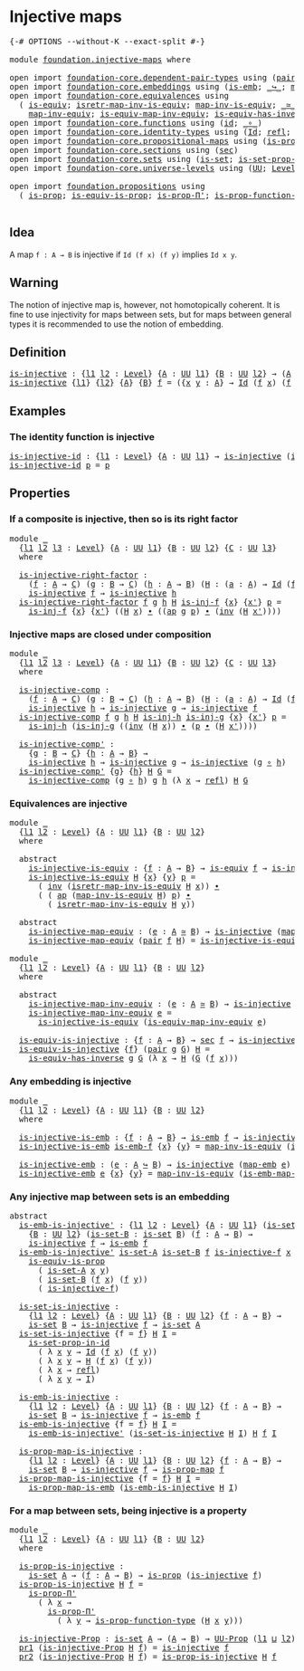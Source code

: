 # Injective maps

<pre class="Agda"><a id="27" class="Symbol">{-#</a> <a id="31" class="Keyword">OPTIONS</a> <a id="39" class="Pragma">--without-K</a> <a id="51" class="Pragma">--exact-split</a> <a id="65" class="Symbol">#-}</a>

<a id="70" class="Keyword">module</a> <a id="77" href="foundation.injective-maps.html" class="Module">foundation.injective-maps</a> <a id="103" class="Keyword">where</a>

<a id="110" class="Keyword">open</a> <a id="115" class="Keyword">import</a> <a id="122" href="foundation-core.dependent-pair-types.html" class="Module">foundation-core.dependent-pair-types</a> <a id="159" class="Keyword">using</a> <a id="165" class="Symbol">(</a><a id="166" href="foundation-core.dependent-pair-types.html#575" class="InductiveConstructor">pair</a><a id="170" class="Symbol">;</a> <a id="172" href="foundation-core.dependent-pair-types.html#592" class="Field">pr1</a><a id="175" class="Symbol">;</a> <a id="177" href="foundation-core.dependent-pair-types.html#604" class="Field">pr2</a><a id="180" class="Symbol">)</a>
<a id="182" class="Keyword">open</a> <a id="187" class="Keyword">import</a> <a id="194" href="foundation-core.embeddings.html" class="Module">foundation-core.embeddings</a> <a id="221" class="Keyword">using</a> <a id="227" class="Symbol">(</a><a id="228" href="foundation-core.embeddings.html#979" class="Function">is-emb</a><a id="234" class="Symbol">;</a> <a id="236" href="foundation-core.embeddings.html#1061" class="Function Operator">_↪_</a><a id="239" class="Symbol">;</a> <a id="241" href="foundation-core.embeddings.html#1204" class="Function">map-emb</a><a id="248" class="Symbol">;</a> <a id="250" href="foundation-core.embeddings.html#1251" class="Function">is-emb-map-emb</a><a id="264" class="Symbol">)</a>
<a id="266" class="Keyword">open</a> <a id="271" class="Keyword">import</a> <a id="278" href="foundation-core.equivalences.html" class="Module">foundation-core.equivalences</a> <a id="307" class="Keyword">using</a>
  <a id="315" class="Symbol">(</a> <a id="317" href="foundation-core.equivalences.html#1543" class="Function">is-equiv</a><a id="325" class="Symbol">;</a> <a id="327" href="foundation-core.equivalences.html#4382" class="Function">isretr-map-inv-is-equiv</a><a id="350" class="Symbol">;</a> <a id="352" href="foundation-core.equivalences.html#4174" class="Function">map-inv-is-equiv</a><a id="368" class="Symbol">;</a> <a id="370" href="foundation-core.equivalences.html#1608" class="Function Operator">_≃_</a><a id="373" class="Symbol">;</a> <a id="375" href="foundation-core.equivalences.html#1808" class="Function">map-equiv</a><a id="384" class="Symbol">;</a>
    <a id="390" href="foundation-core.equivalences.html#5023" class="Function">map-inv-equiv</a><a id="403" class="Symbol">;</a> <a id="405" href="foundation-core.equivalences.html#5581" class="Function">is-equiv-map-inv-equiv</a><a id="427" class="Symbol">;</a> <a id="429" href="foundation-core.equivalences.html#3000" class="Function">is-equiv-has-inverse</a><a id="449" class="Symbol">)</a>
<a id="451" class="Keyword">open</a> <a id="456" class="Keyword">import</a> <a id="463" href="foundation-core.functions.html" class="Module">foundation-core.functions</a> <a id="489" class="Keyword">using</a> <a id="495" class="Symbol">(</a><a id="496" href="foundation-core.functions.html#309" class="Function">id</a><a id="498" class="Symbol">;</a> <a id="500" href="foundation-core.functions.html#407" class="Function Operator">_∘_</a><a id="503" class="Symbol">)</a>
<a id="505" class="Keyword">open</a> <a id="510" class="Keyword">import</a> <a id="517" href="foundation-core.identity-types.html" class="Module">foundation-core.identity-types</a> <a id="548" class="Keyword">using</a> <a id="554" class="Symbol">(</a><a id="555" href="foundation-core.identity-types.html#1754" class="Datatype">Id</a><a id="557" class="Symbol">;</a> <a id="559" href="foundation-core.identity-types.html#1807" class="InductiveConstructor">refl</a><a id="563" class="Symbol">;</a> <a id="565" href="foundation-core.identity-types.html#2412" class="Function Operator">_∙_</a><a id="568" class="Symbol">;</a> <a id="570" href="foundation-core.identity-types.html#2716" class="Function">inv</a><a id="573" class="Symbol">;</a> <a id="575" href="foundation-core.identity-types.html#3990" class="Function">ap</a><a id="577" class="Symbol">)</a>
<a id="579" class="Keyword">open</a> <a id="584" class="Keyword">import</a> <a id="591" href="foundation-core.propositional-maps.html" class="Module">foundation-core.propositional-maps</a> <a id="626" class="Keyword">using</a> <a id="632" class="Symbol">(</a><a id="633" href="foundation-core.propositional-maps.html#1250" class="Function">is-prop-map</a><a id="644" class="Symbol">;</a> <a id="646" href="foundation-core.propositional-maps.html#1866" class="Function">is-prop-map-is-emb</a><a id="664" class="Symbol">)</a>
<a id="666" class="Keyword">open</a> <a id="671" class="Keyword">import</a> <a id="678" href="foundation-core.sections.html" class="Module">foundation-core.sections</a> <a id="703" class="Keyword">using</a> <a id="709" class="Symbol">(</a><a id="710" href="foundation-core.sections.html#521" class="Function">sec</a><a id="713" class="Symbol">)</a>
<a id="715" class="Keyword">open</a> <a id="720" class="Keyword">import</a> <a id="727" href="foundation-core.sets.html" class="Module">foundation-core.sets</a> <a id="748" class="Keyword">using</a> <a id="754" class="Symbol">(</a><a id="755" href="foundation-core.sets.html#1100" class="Function">is-set</a><a id="761" class="Symbol">;</a> <a id="763" href="foundation-core.sets.html#2776" class="Function">is-set-prop-in-id</a><a id="780" class="Symbol">)</a>
<a id="782" class="Keyword">open</a> <a id="787" class="Keyword">import</a> <a id="794" href="foundation-core.universe-levels.html" class="Module">foundation-core.universe-levels</a> <a id="826" class="Keyword">using</a> <a id="832" class="Symbol">(</a><a id="833" href="foundation-core.universe-levels.html#222" class="Primitive">UU</a><a id="835" class="Symbol">;</a> <a id="837" href="Agda.Primitive.html#597" class="Postulate">Level</a><a id="842" class="Symbol">;</a> <a id="844" href="Agda.Primitive.html#810" class="Primitive Operator">_⊔_</a><a id="847" class="Symbol">)</a>

<a id="850" class="Keyword">open</a> <a id="855" class="Keyword">import</a> <a id="862" href="foundation.propositions.html" class="Module">foundation.propositions</a> <a id="886" class="Keyword">using</a>
  <a id="894" class="Symbol">(</a> <a id="896" href="foundation-core.propositions.html#1296" class="Function">is-prop</a><a id="903" class="Symbol">;</a> <a id="905" href="foundation-core.propositions.html#3680" class="Function">is-equiv-is-prop</a><a id="921" class="Symbol">;</a> <a id="923" href="foundation-core.propositions.html#6906" class="Function">is-prop-Π&#39;</a><a id="933" class="Symbol">;</a> <a id="935" href="foundation-core.propositions.html#7820" class="Function">is-prop-function-type</a><a id="956" class="Symbol">;</a> <a id="958" href="foundation-core.propositions.html#1380" class="Function">UU-Prop</a><a id="965" class="Symbol">)</a>

</pre>
## Idea

A map `f : A → B` is injective if `Id (f x) (f y)` implies `Id x y`.

## Warning

The notion of injective map is, however, not homotopically coherent. It is fine to use injectivity for maps between sets, but for maps between general types it is recommended to use the notion of embedding.

## Definition

<pre class="Agda"><a id="is-injective"></a><a id="1295" href="foundation.injective-maps.html#1295" class="Function">is-injective</a> <a id="1308" class="Symbol">:</a> <a id="1310" class="Symbol">{</a><a id="1311" href="foundation.injective-maps.html#1311" class="Bound">l1</a> <a id="1314" href="foundation.injective-maps.html#1314" class="Bound">l2</a> <a id="1317" class="Symbol">:</a> <a id="1319" href="Agda.Primitive.html#597" class="Postulate">Level</a><a id="1324" class="Symbol">}</a> <a id="1326" class="Symbol">{</a><a id="1327" href="foundation.injective-maps.html#1327" class="Bound">A</a> <a id="1329" class="Symbol">:</a> <a id="1331" href="foundation-core.universe-levels.html#222" class="Primitive">UU</a> <a id="1334" href="foundation.injective-maps.html#1311" class="Bound">l1</a><a id="1336" class="Symbol">}</a> <a id="1338" class="Symbol">{</a><a id="1339" href="foundation.injective-maps.html#1339" class="Bound">B</a> <a id="1341" class="Symbol">:</a> <a id="1343" href="foundation-core.universe-levels.html#222" class="Primitive">UU</a> <a id="1346" href="foundation.injective-maps.html#1314" class="Bound">l2</a><a id="1348" class="Symbol">}</a> <a id="1350" class="Symbol">→</a> <a id="1352" class="Symbol">(</a><a id="1353" href="foundation.injective-maps.html#1327" class="Bound">A</a> <a id="1355" class="Symbol">→</a> <a id="1357" href="foundation.injective-maps.html#1339" class="Bound">B</a><a id="1358" class="Symbol">)</a> <a id="1360" class="Symbol">→</a> <a id="1362" href="foundation-core.universe-levels.html#222" class="Primitive">UU</a> <a id="1365" class="Symbol">(</a><a id="1366" href="foundation.injective-maps.html#1311" class="Bound">l1</a> <a id="1369" href="Agda.Primitive.html#810" class="Primitive Operator">⊔</a> <a id="1371" href="foundation.injective-maps.html#1314" class="Bound">l2</a><a id="1373" class="Symbol">)</a>
<a id="1375" href="foundation.injective-maps.html#1295" class="Function">is-injective</a> <a id="1388" class="Symbol">{</a><a id="1389" href="foundation.injective-maps.html#1389" class="Bound">l1</a><a id="1391" class="Symbol">}</a> <a id="1393" class="Symbol">{</a><a id="1394" href="foundation.injective-maps.html#1394" class="Bound">l2</a><a id="1396" class="Symbol">}</a> <a id="1398" class="Symbol">{</a><a id="1399" href="foundation.injective-maps.html#1399" class="Bound">A</a><a id="1400" class="Symbol">}</a> <a id="1402" class="Symbol">{</a><a id="1403" href="foundation.injective-maps.html#1403" class="Bound">B</a><a id="1404" class="Symbol">}</a> <a id="1406" href="foundation.injective-maps.html#1406" class="Bound">f</a> <a id="1408" class="Symbol">=</a> <a id="1410" class="Symbol">({</a><a id="1412" href="foundation.injective-maps.html#1412" class="Bound">x</a> <a id="1414" href="foundation.injective-maps.html#1414" class="Bound">y</a> <a id="1416" class="Symbol">:</a> <a id="1418" href="foundation.injective-maps.html#1399" class="Bound">A</a><a id="1419" class="Symbol">}</a> <a id="1421" class="Symbol">→</a> <a id="1423" href="foundation-core.identity-types.html#1754" class="Datatype">Id</a> <a id="1426" class="Symbol">(</a><a id="1427" href="foundation.injective-maps.html#1406" class="Bound">f</a> <a id="1429" href="foundation.injective-maps.html#1412" class="Bound">x</a><a id="1430" class="Symbol">)</a> <a id="1432" class="Symbol">(</a><a id="1433" href="foundation.injective-maps.html#1406" class="Bound">f</a> <a id="1435" href="foundation.injective-maps.html#1414" class="Bound">y</a><a id="1436" class="Symbol">)</a> <a id="1438" class="Symbol">→</a> <a id="1440" href="foundation-core.identity-types.html#1754" class="Datatype">Id</a> <a id="1443" href="foundation.injective-maps.html#1412" class="Bound">x</a> <a id="1445" href="foundation.injective-maps.html#1414" class="Bound">y</a><a id="1446" class="Symbol">)</a>
</pre>
## Examples

### The identity function is injective

<pre class="Agda"><a id="is-injective-id"></a><a id="1514" href="foundation.injective-maps.html#1514" class="Function">is-injective-id</a> <a id="1530" class="Symbol">:</a> <a id="1532" class="Symbol">{</a><a id="1533" href="foundation.injective-maps.html#1533" class="Bound">l1</a> <a id="1536" class="Symbol">:</a> <a id="1538" href="Agda.Primitive.html#597" class="Postulate">Level</a><a id="1543" class="Symbol">}</a> <a id="1545" class="Symbol">{</a><a id="1546" href="foundation.injective-maps.html#1546" class="Bound">A</a> <a id="1548" class="Symbol">:</a> <a id="1550" href="foundation-core.universe-levels.html#222" class="Primitive">UU</a> <a id="1553" href="foundation.injective-maps.html#1533" class="Bound">l1</a><a id="1555" class="Symbol">}</a> <a id="1557" class="Symbol">→</a> <a id="1559" href="foundation.injective-maps.html#1295" class="Function">is-injective</a> <a id="1572" class="Symbol">(</a><a id="1573" href="foundation-core.functions.html#309" class="Function">id</a> <a id="1576" class="Symbol">{</a><a id="1577" class="Argument">A</a> <a id="1579" class="Symbol">=</a> <a id="1581" href="foundation.injective-maps.html#1546" class="Bound">A</a><a id="1582" class="Symbol">})</a>
<a id="1585" href="foundation.injective-maps.html#1514" class="Function">is-injective-id</a> <a id="1601" href="foundation.injective-maps.html#1601" class="Bound">p</a> <a id="1603" class="Symbol">=</a> <a id="1605" href="foundation.injective-maps.html#1601" class="Bound">p</a>
</pre>
## Properties

### If a composite is injective, then so is its right factor

<pre class="Agda"><a id="1697" class="Keyword">module</a> <a id="1704" href="foundation.injective-maps.html#1704" class="Module">_</a>
  <a id="1708" class="Symbol">{</a><a id="1709" href="foundation.injective-maps.html#1709" class="Bound">l1</a> <a id="1712" href="foundation.injective-maps.html#1712" class="Bound">l2</a> <a id="1715" href="foundation.injective-maps.html#1715" class="Bound">l3</a> <a id="1718" class="Symbol">:</a> <a id="1720" href="Agda.Primitive.html#597" class="Postulate">Level</a><a id="1725" class="Symbol">}</a> <a id="1727" class="Symbol">{</a><a id="1728" href="foundation.injective-maps.html#1728" class="Bound">A</a> <a id="1730" class="Symbol">:</a> <a id="1732" href="foundation-core.universe-levels.html#222" class="Primitive">UU</a> <a id="1735" href="foundation.injective-maps.html#1709" class="Bound">l1</a><a id="1737" class="Symbol">}</a> <a id="1739" class="Symbol">{</a><a id="1740" href="foundation.injective-maps.html#1740" class="Bound">B</a> <a id="1742" class="Symbol">:</a> <a id="1744" href="foundation-core.universe-levels.html#222" class="Primitive">UU</a> <a id="1747" href="foundation.injective-maps.html#1712" class="Bound">l2</a><a id="1749" class="Symbol">}</a> <a id="1751" class="Symbol">{</a><a id="1752" href="foundation.injective-maps.html#1752" class="Bound">C</a> <a id="1754" class="Symbol">:</a> <a id="1756" href="foundation-core.universe-levels.html#222" class="Primitive">UU</a> <a id="1759" href="foundation.injective-maps.html#1715" class="Bound">l3</a><a id="1761" class="Symbol">}</a>
  <a id="1765" class="Keyword">where</a>
  
  <a id="1776" href="foundation.injective-maps.html#1776" class="Function">is-injective-right-factor</a> <a id="1802" class="Symbol">:</a>
    <a id="1808" class="Symbol">(</a><a id="1809" href="foundation.injective-maps.html#1809" class="Bound">f</a> <a id="1811" class="Symbol">:</a> <a id="1813" href="foundation.injective-maps.html#1728" class="Bound">A</a> <a id="1815" class="Symbol">→</a> <a id="1817" href="foundation.injective-maps.html#1752" class="Bound">C</a><a id="1818" class="Symbol">)</a> <a id="1820" class="Symbol">(</a><a id="1821" href="foundation.injective-maps.html#1821" class="Bound">g</a> <a id="1823" class="Symbol">:</a> <a id="1825" href="foundation.injective-maps.html#1740" class="Bound">B</a> <a id="1827" class="Symbol">→</a> <a id="1829" href="foundation.injective-maps.html#1752" class="Bound">C</a><a id="1830" class="Symbol">)</a> <a id="1832" class="Symbol">(</a><a id="1833" href="foundation.injective-maps.html#1833" class="Bound">h</a> <a id="1835" class="Symbol">:</a> <a id="1837" href="foundation.injective-maps.html#1728" class="Bound">A</a> <a id="1839" class="Symbol">→</a> <a id="1841" href="foundation.injective-maps.html#1740" class="Bound">B</a><a id="1842" class="Symbol">)</a> <a id="1844" class="Symbol">(</a><a id="1845" href="foundation.injective-maps.html#1845" class="Bound">H</a> <a id="1847" class="Symbol">:</a> <a id="1849" class="Symbol">(</a><a id="1850" href="foundation.injective-maps.html#1850" class="Bound">a</a> <a id="1852" class="Symbol">:</a> <a id="1854" href="foundation.injective-maps.html#1728" class="Bound">A</a><a id="1855" class="Symbol">)</a> <a id="1857" class="Symbol">→</a> <a id="1859" href="foundation-core.identity-types.html#1754" class="Datatype">Id</a> <a id="1862" class="Symbol">(</a><a id="1863" href="foundation.injective-maps.html#1809" class="Bound">f</a> <a id="1865" href="foundation.injective-maps.html#1850" class="Bound">a</a><a id="1866" class="Symbol">)</a> <a id="1868" class="Symbol">(</a><a id="1869" href="foundation.injective-maps.html#1821" class="Bound">g</a> <a id="1871" class="Symbol">(</a><a id="1872" href="foundation.injective-maps.html#1833" class="Bound">h</a> <a id="1874" href="foundation.injective-maps.html#1850" class="Bound">a</a><a id="1875" class="Symbol">)))</a> <a id="1879" class="Symbol">→</a>
    <a id="1885" href="foundation.injective-maps.html#1295" class="Function">is-injective</a> <a id="1898" href="foundation.injective-maps.html#1809" class="Bound">f</a> <a id="1900" class="Symbol">→</a> <a id="1902" href="foundation.injective-maps.html#1295" class="Function">is-injective</a> <a id="1915" href="foundation.injective-maps.html#1833" class="Bound">h</a>
  <a id="1919" href="foundation.injective-maps.html#1776" class="Function">is-injective-right-factor</a> <a id="1945" href="foundation.injective-maps.html#1945" class="Bound">f</a> <a id="1947" href="foundation.injective-maps.html#1947" class="Bound">g</a> <a id="1949" href="foundation.injective-maps.html#1949" class="Bound">h</a> <a id="1951" href="foundation.injective-maps.html#1951" class="Bound">H</a> <a id="1953" href="foundation.injective-maps.html#1953" class="Bound">is-inj-f</a> <a id="1962" class="Symbol">{</a><a id="1963" href="foundation.injective-maps.html#1963" class="Bound">x</a><a id="1964" class="Symbol">}</a> <a id="1966" class="Symbol">{</a><a id="1967" href="foundation.injective-maps.html#1967" class="Bound">x&#39;</a><a id="1969" class="Symbol">}</a> <a id="1971" href="foundation.injective-maps.html#1971" class="Bound">p</a> <a id="1973" class="Symbol">=</a>
    <a id="1979" href="foundation.injective-maps.html#1953" class="Bound">is-inj-f</a> <a id="1988" class="Symbol">{</a><a id="1989" href="foundation.injective-maps.html#1963" class="Bound">x</a><a id="1990" class="Symbol">}</a> <a id="1992" class="Symbol">{</a><a id="1993" href="foundation.injective-maps.html#1967" class="Bound">x&#39;</a><a id="1995" class="Symbol">}</a> <a id="1997" class="Symbol">((</a><a id="1999" href="foundation.injective-maps.html#1951" class="Bound">H</a> <a id="2001" href="foundation.injective-maps.html#1963" class="Bound">x</a><a id="2002" class="Symbol">)</a> <a id="2004" href="foundation-core.identity-types.html#2412" class="Function Operator">∙</a> <a id="2006" class="Symbol">((</a><a id="2008" href="foundation-core.identity-types.html#3990" class="Function">ap</a> <a id="2011" href="foundation.injective-maps.html#1947" class="Bound">g</a> <a id="2013" href="foundation.injective-maps.html#1971" class="Bound">p</a><a id="2014" class="Symbol">)</a> <a id="2016" href="foundation-core.identity-types.html#2412" class="Function Operator">∙</a> <a id="2018" class="Symbol">(</a><a id="2019" href="foundation-core.identity-types.html#2716" class="Function">inv</a> <a id="2023" class="Symbol">(</a><a id="2024" href="foundation.injective-maps.html#1951" class="Bound">H</a> <a id="2026" href="foundation.injective-maps.html#1967" class="Bound">x&#39;</a><a id="2028" class="Symbol">))))</a>
</pre>
### Injective maps are closed under composition

<pre class="Agda"><a id="2095" class="Keyword">module</a> <a id="2102" href="foundation.injective-maps.html#2102" class="Module">_</a>
  <a id="2106" class="Symbol">{</a><a id="2107" href="foundation.injective-maps.html#2107" class="Bound">l1</a> <a id="2110" href="foundation.injective-maps.html#2110" class="Bound">l2</a> <a id="2113" href="foundation.injective-maps.html#2113" class="Bound">l3</a> <a id="2116" class="Symbol">:</a> <a id="2118" href="Agda.Primitive.html#597" class="Postulate">Level</a><a id="2123" class="Symbol">}</a> <a id="2125" class="Symbol">{</a><a id="2126" href="foundation.injective-maps.html#2126" class="Bound">A</a> <a id="2128" class="Symbol">:</a> <a id="2130" href="foundation-core.universe-levels.html#222" class="Primitive">UU</a> <a id="2133" href="foundation.injective-maps.html#2107" class="Bound">l1</a><a id="2135" class="Symbol">}</a> <a id="2137" class="Symbol">{</a><a id="2138" href="foundation.injective-maps.html#2138" class="Bound">B</a> <a id="2140" class="Symbol">:</a> <a id="2142" href="foundation-core.universe-levels.html#222" class="Primitive">UU</a> <a id="2145" href="foundation.injective-maps.html#2110" class="Bound">l2</a><a id="2147" class="Symbol">}</a> <a id="2149" class="Symbol">{</a><a id="2150" href="foundation.injective-maps.html#2150" class="Bound">C</a> <a id="2152" class="Symbol">:</a> <a id="2154" href="foundation-core.universe-levels.html#222" class="Primitive">UU</a> <a id="2157" href="foundation.injective-maps.html#2113" class="Bound">l3</a><a id="2159" class="Symbol">}</a>
  <a id="2163" class="Keyword">where</a>
  
  <a id="2174" href="foundation.injective-maps.html#2174" class="Function">is-injective-comp</a> <a id="2192" class="Symbol">:</a>
    <a id="2198" class="Symbol">(</a><a id="2199" href="foundation.injective-maps.html#2199" class="Bound">f</a> <a id="2201" class="Symbol">:</a> <a id="2203" href="foundation.injective-maps.html#2126" class="Bound">A</a> <a id="2205" class="Symbol">→</a> <a id="2207" href="foundation.injective-maps.html#2150" class="Bound">C</a><a id="2208" class="Symbol">)</a> <a id="2210" class="Symbol">(</a><a id="2211" href="foundation.injective-maps.html#2211" class="Bound">g</a> <a id="2213" class="Symbol">:</a> <a id="2215" href="foundation.injective-maps.html#2138" class="Bound">B</a> <a id="2217" class="Symbol">→</a> <a id="2219" href="foundation.injective-maps.html#2150" class="Bound">C</a><a id="2220" class="Symbol">)</a> <a id="2222" class="Symbol">(</a><a id="2223" href="foundation.injective-maps.html#2223" class="Bound">h</a> <a id="2225" class="Symbol">:</a> <a id="2227" href="foundation.injective-maps.html#2126" class="Bound">A</a> <a id="2229" class="Symbol">→</a> <a id="2231" href="foundation.injective-maps.html#2138" class="Bound">B</a><a id="2232" class="Symbol">)</a> <a id="2234" class="Symbol">(</a><a id="2235" href="foundation.injective-maps.html#2235" class="Bound">H</a> <a id="2237" class="Symbol">:</a> <a id="2239" class="Symbol">(</a><a id="2240" href="foundation.injective-maps.html#2240" class="Bound">a</a> <a id="2242" class="Symbol">:</a> <a id="2244" href="foundation.injective-maps.html#2126" class="Bound">A</a><a id="2245" class="Symbol">)</a> <a id="2247" class="Symbol">→</a> <a id="2249" href="foundation-core.identity-types.html#1754" class="Datatype">Id</a> <a id="2252" class="Symbol">(</a><a id="2253" href="foundation.injective-maps.html#2199" class="Bound">f</a> <a id="2255" href="foundation.injective-maps.html#2240" class="Bound">a</a><a id="2256" class="Symbol">)</a> <a id="2258" class="Symbol">(</a><a id="2259" href="foundation.injective-maps.html#2211" class="Bound">g</a> <a id="2261" class="Symbol">(</a><a id="2262" href="foundation.injective-maps.html#2223" class="Bound">h</a> <a id="2264" href="foundation.injective-maps.html#2240" class="Bound">a</a><a id="2265" class="Symbol">)))</a> <a id="2269" class="Symbol">→</a>
    <a id="2275" href="foundation.injective-maps.html#1295" class="Function">is-injective</a> <a id="2288" href="foundation.injective-maps.html#2223" class="Bound">h</a> <a id="2290" class="Symbol">→</a> <a id="2292" href="foundation.injective-maps.html#1295" class="Function">is-injective</a> <a id="2305" href="foundation.injective-maps.html#2211" class="Bound">g</a> <a id="2307" class="Symbol">→</a> <a id="2309" href="foundation.injective-maps.html#1295" class="Function">is-injective</a> <a id="2322" href="foundation.injective-maps.html#2199" class="Bound">f</a>
  <a id="2326" href="foundation.injective-maps.html#2174" class="Function">is-injective-comp</a> <a id="2344" href="foundation.injective-maps.html#2344" class="Bound">f</a> <a id="2346" href="foundation.injective-maps.html#2346" class="Bound">g</a> <a id="2348" href="foundation.injective-maps.html#2348" class="Bound">h</a> <a id="2350" href="foundation.injective-maps.html#2350" class="Bound">H</a> <a id="2352" href="foundation.injective-maps.html#2352" class="Bound">is-inj-h</a> <a id="2361" href="foundation.injective-maps.html#2361" class="Bound">is-inj-g</a> <a id="2370" class="Symbol">{</a><a id="2371" href="foundation.injective-maps.html#2371" class="Bound">x</a><a id="2372" class="Symbol">}</a> <a id="2374" class="Symbol">{</a><a id="2375" href="foundation.injective-maps.html#2375" class="Bound">x&#39;</a><a id="2377" class="Symbol">}</a> <a id="2379" href="foundation.injective-maps.html#2379" class="Bound">p</a> <a id="2381" class="Symbol">=</a>
    <a id="2387" href="foundation.injective-maps.html#2352" class="Bound">is-inj-h</a> <a id="2396" class="Symbol">(</a><a id="2397" href="foundation.injective-maps.html#2361" class="Bound">is-inj-g</a> <a id="2406" class="Symbol">((</a><a id="2408" href="foundation-core.identity-types.html#2716" class="Function">inv</a> <a id="2412" class="Symbol">(</a><a id="2413" href="foundation.injective-maps.html#2350" class="Bound">H</a> <a id="2415" href="foundation.injective-maps.html#2371" class="Bound">x</a><a id="2416" class="Symbol">))</a> <a id="2419" href="foundation-core.identity-types.html#2412" class="Function Operator">∙</a> <a id="2421" class="Symbol">(</a><a id="2422" href="foundation.injective-maps.html#2379" class="Bound">p</a> <a id="2424" href="foundation-core.identity-types.html#2412" class="Function Operator">∙</a> <a id="2426" class="Symbol">(</a><a id="2427" href="foundation.injective-maps.html#2350" class="Bound">H</a> <a id="2429" href="foundation.injective-maps.html#2375" class="Bound">x&#39;</a><a id="2431" class="Symbol">))))</a>

  <a id="2439" href="foundation.injective-maps.html#2439" class="Function">is-injective-comp&#39;</a> <a id="2458" class="Symbol">:</a>
    <a id="2464" class="Symbol">{</a><a id="2465" href="foundation.injective-maps.html#2465" class="Bound">g</a> <a id="2467" class="Symbol">:</a> <a id="2469" href="foundation.injective-maps.html#2138" class="Bound">B</a> <a id="2471" class="Symbol">→</a> <a id="2473" href="foundation.injective-maps.html#2150" class="Bound">C</a><a id="2474" class="Symbol">}</a> <a id="2476" class="Symbol">{</a><a id="2477" href="foundation.injective-maps.html#2477" class="Bound">h</a> <a id="2479" class="Symbol">:</a> <a id="2481" href="foundation.injective-maps.html#2126" class="Bound">A</a> <a id="2483" class="Symbol">→</a> <a id="2485" href="foundation.injective-maps.html#2138" class="Bound">B</a><a id="2486" class="Symbol">}</a> <a id="2488" class="Symbol">→</a>
    <a id="2494" href="foundation.injective-maps.html#1295" class="Function">is-injective</a> <a id="2507" href="foundation.injective-maps.html#2477" class="Bound">h</a> <a id="2509" class="Symbol">→</a> <a id="2511" href="foundation.injective-maps.html#1295" class="Function">is-injective</a> <a id="2524" href="foundation.injective-maps.html#2465" class="Bound">g</a> <a id="2526" class="Symbol">→</a> <a id="2528" href="foundation.injective-maps.html#1295" class="Function">is-injective</a> <a id="2541" class="Symbol">(</a><a id="2542" href="foundation.injective-maps.html#2465" class="Bound">g</a> <a id="2544" href="foundation-core.functions.html#407" class="Function Operator">∘</a> <a id="2546" href="foundation.injective-maps.html#2477" class="Bound">h</a><a id="2547" class="Symbol">)</a>
  <a id="2551" href="foundation.injective-maps.html#2439" class="Function">is-injective-comp&#39;</a> <a id="2570" class="Symbol">{</a><a id="2571" href="foundation.injective-maps.html#2571" class="Bound">g</a><a id="2572" class="Symbol">}</a> <a id="2574" class="Symbol">{</a><a id="2575" href="foundation.injective-maps.html#2575" class="Bound">h</a><a id="2576" class="Symbol">}</a> <a id="2578" href="foundation.injective-maps.html#2578" class="Bound">H</a> <a id="2580" href="foundation.injective-maps.html#2580" class="Bound">G</a> <a id="2582" class="Symbol">=</a>
    <a id="2588" href="foundation.injective-maps.html#2174" class="Function">is-injective-comp</a> <a id="2606" class="Symbol">(</a><a id="2607" href="foundation.injective-maps.html#2571" class="Bound">g</a> <a id="2609" href="foundation-core.functions.html#407" class="Function Operator">∘</a> <a id="2611" href="foundation.injective-maps.html#2575" class="Bound">h</a><a id="2612" class="Symbol">)</a> <a id="2614" href="foundation.injective-maps.html#2571" class="Bound">g</a> <a id="2616" href="foundation.injective-maps.html#2575" class="Bound">h</a> <a id="2618" class="Symbol">(λ</a> <a id="2621" href="foundation.injective-maps.html#2621" class="Bound">x</a> <a id="2623" class="Symbol">→</a> <a id="2625" href="foundation-core.identity-types.html#1807" class="InductiveConstructor">refl</a><a id="2629" class="Symbol">)</a> <a id="2631" href="foundation.injective-maps.html#2578" class="Bound">H</a> <a id="2633" href="foundation.injective-maps.html#2580" class="Bound">G</a>
</pre>
### Equivalences are injective

<pre class="Agda"><a id="2680" class="Keyword">module</a> <a id="2687" href="foundation.injective-maps.html#2687" class="Module">_</a>
  <a id="2691" class="Symbol">{</a><a id="2692" href="foundation.injective-maps.html#2692" class="Bound">l1</a> <a id="2695" href="foundation.injective-maps.html#2695" class="Bound">l2</a> <a id="2698" class="Symbol">:</a> <a id="2700" href="Agda.Primitive.html#597" class="Postulate">Level</a><a id="2705" class="Symbol">}</a> <a id="2707" class="Symbol">{</a><a id="2708" href="foundation.injective-maps.html#2708" class="Bound">A</a> <a id="2710" class="Symbol">:</a> <a id="2712" href="foundation-core.universe-levels.html#222" class="Primitive">UU</a> <a id="2715" href="foundation.injective-maps.html#2692" class="Bound">l1</a><a id="2717" class="Symbol">}</a> <a id="2719" class="Symbol">{</a><a id="2720" href="foundation.injective-maps.html#2720" class="Bound">B</a> <a id="2722" class="Symbol">:</a> <a id="2724" href="foundation-core.universe-levels.html#222" class="Primitive">UU</a> <a id="2727" href="foundation.injective-maps.html#2695" class="Bound">l2</a><a id="2729" class="Symbol">}</a>
  <a id="2733" class="Keyword">where</a>

  <a id="2742" class="Keyword">abstract</a>
    <a id="2755" href="foundation.injective-maps.html#2755" class="Function">is-injective-is-equiv</a> <a id="2777" class="Symbol">:</a> <a id="2779" class="Symbol">{</a><a id="2780" href="foundation.injective-maps.html#2780" class="Bound">f</a> <a id="2782" class="Symbol">:</a> <a id="2784" href="foundation.injective-maps.html#2708" class="Bound">A</a> <a id="2786" class="Symbol">→</a> <a id="2788" href="foundation.injective-maps.html#2720" class="Bound">B</a><a id="2789" class="Symbol">}</a> <a id="2791" class="Symbol">→</a> <a id="2793" href="foundation-core.equivalences.html#1543" class="Function">is-equiv</a> <a id="2802" href="foundation.injective-maps.html#2780" class="Bound">f</a> <a id="2804" class="Symbol">→</a> <a id="2806" href="foundation.injective-maps.html#1295" class="Function">is-injective</a> <a id="2819" href="foundation.injective-maps.html#2780" class="Bound">f</a>
    <a id="2825" href="foundation.injective-maps.html#2755" class="Function">is-injective-is-equiv</a> <a id="2847" href="foundation.injective-maps.html#2847" class="Bound">H</a> <a id="2849" class="Symbol">{</a><a id="2850" href="foundation.injective-maps.html#2850" class="Bound">x</a><a id="2851" class="Symbol">}</a> <a id="2853" class="Symbol">{</a><a id="2854" href="foundation.injective-maps.html#2854" class="Bound">y</a><a id="2855" class="Symbol">}</a> <a id="2857" href="foundation.injective-maps.html#2857" class="Bound">p</a> <a id="2859" class="Symbol">=</a>
      <a id="2867" class="Symbol">(</a> <a id="2869" href="foundation-core.identity-types.html#2716" class="Function">inv</a> <a id="2873" class="Symbol">(</a><a id="2874" href="foundation-core.equivalences.html#4382" class="Function">isretr-map-inv-is-equiv</a> <a id="2898" href="foundation.injective-maps.html#2847" class="Bound">H</a> <a id="2900" href="foundation.injective-maps.html#2850" class="Bound">x</a><a id="2901" class="Symbol">))</a> <a id="2904" href="foundation-core.identity-types.html#2412" class="Function Operator">∙</a>
      <a id="2912" class="Symbol">(</a> <a id="2914" class="Symbol">(</a> <a id="2916" href="foundation-core.identity-types.html#3990" class="Function">ap</a> <a id="2919" class="Symbol">(</a><a id="2920" href="foundation-core.equivalences.html#4174" class="Function">map-inv-is-equiv</a> <a id="2937" href="foundation.injective-maps.html#2847" class="Bound">H</a><a id="2938" class="Symbol">)</a> <a id="2940" href="foundation.injective-maps.html#2857" class="Bound">p</a><a id="2941" class="Symbol">)</a> <a id="2943" href="foundation-core.identity-types.html#2412" class="Function Operator">∙</a>
        <a id="2953" class="Symbol">(</a> <a id="2955" href="foundation-core.equivalences.html#4382" class="Function">isretr-map-inv-is-equiv</a> <a id="2979" href="foundation.injective-maps.html#2847" class="Bound">H</a> <a id="2981" href="foundation.injective-maps.html#2854" class="Bound">y</a><a id="2982" class="Symbol">))</a>

  <a id="2988" class="Keyword">abstract</a>
    <a id="3001" href="foundation.injective-maps.html#3001" class="Function">is-injective-map-equiv</a> <a id="3024" class="Symbol">:</a> <a id="3026" class="Symbol">(</a><a id="3027" href="foundation.injective-maps.html#3027" class="Bound">e</a> <a id="3029" class="Symbol">:</a> <a id="3031" href="foundation.injective-maps.html#2708" class="Bound">A</a> <a id="3033" href="foundation-core.equivalences.html#1608" class="Function Operator">≃</a> <a id="3035" href="foundation.injective-maps.html#2720" class="Bound">B</a><a id="3036" class="Symbol">)</a> <a id="3038" class="Symbol">→</a> <a id="3040" href="foundation.injective-maps.html#1295" class="Function">is-injective</a> <a id="3053" class="Symbol">(</a><a id="3054" href="foundation-core.equivalences.html#1808" class="Function">map-equiv</a> <a id="3064" href="foundation.injective-maps.html#3027" class="Bound">e</a><a id="3065" class="Symbol">)</a>
    <a id="3071" href="foundation.injective-maps.html#3001" class="Function">is-injective-map-equiv</a> <a id="3094" class="Symbol">(</a><a id="3095" href="foundation-core.dependent-pair-types.html#575" class="InductiveConstructor">pair</a> <a id="3100" href="foundation.injective-maps.html#3100" class="Bound">f</a> <a id="3102" href="foundation.injective-maps.html#3102" class="Bound">H</a><a id="3103" class="Symbol">)</a> <a id="3105" class="Symbol">=</a> <a id="3107" href="foundation.injective-maps.html#2755" class="Function">is-injective-is-equiv</a> <a id="3129" href="foundation.injective-maps.html#3102" class="Bound">H</a>

<a id="3132" class="Keyword">module</a> <a id="3139" href="foundation.injective-maps.html#3139" class="Module">_</a>
  <a id="3143" class="Symbol">{</a><a id="3144" href="foundation.injective-maps.html#3144" class="Bound">l1</a> <a id="3147" href="foundation.injective-maps.html#3147" class="Bound">l2</a> <a id="3150" class="Symbol">:</a> <a id="3152" href="Agda.Primitive.html#597" class="Postulate">Level</a><a id="3157" class="Symbol">}</a> <a id="3159" class="Symbol">{</a><a id="3160" href="foundation.injective-maps.html#3160" class="Bound">A</a> <a id="3162" class="Symbol">:</a> <a id="3164" href="foundation-core.universe-levels.html#222" class="Primitive">UU</a> <a id="3167" href="foundation.injective-maps.html#3144" class="Bound">l1</a><a id="3169" class="Symbol">}</a> <a id="3171" class="Symbol">{</a><a id="3172" href="foundation.injective-maps.html#3172" class="Bound">B</a> <a id="3174" class="Symbol">:</a> <a id="3176" href="foundation-core.universe-levels.html#222" class="Primitive">UU</a> <a id="3179" href="foundation.injective-maps.html#3147" class="Bound">l2</a><a id="3181" class="Symbol">}</a>
  <a id="3185" class="Keyword">where</a>
  
  <a id="3196" class="Keyword">abstract</a>
    <a id="3209" href="foundation.injective-maps.html#3209" class="Function">is-injective-map-inv-equiv</a> <a id="3236" class="Symbol">:</a> <a id="3238" class="Symbol">(</a><a id="3239" href="foundation.injective-maps.html#3239" class="Bound">e</a> <a id="3241" class="Symbol">:</a> <a id="3243" href="foundation.injective-maps.html#3160" class="Bound">A</a> <a id="3245" href="foundation-core.equivalences.html#1608" class="Function Operator">≃</a> <a id="3247" href="foundation.injective-maps.html#3172" class="Bound">B</a><a id="3248" class="Symbol">)</a> <a id="3250" class="Symbol">→</a> <a id="3252" href="foundation.injective-maps.html#1295" class="Function">is-injective</a> <a id="3265" class="Symbol">(</a><a id="3266" href="foundation-core.equivalences.html#5023" class="Function">map-inv-equiv</a> <a id="3280" href="foundation.injective-maps.html#3239" class="Bound">e</a><a id="3281" class="Symbol">)</a>
    <a id="3287" href="foundation.injective-maps.html#3209" class="Function">is-injective-map-inv-equiv</a> <a id="3314" href="foundation.injective-maps.html#3314" class="Bound">e</a> <a id="3316" class="Symbol">=</a>
      <a id="3324" href="foundation.injective-maps.html#2755" class="Function">is-injective-is-equiv</a> <a id="3346" class="Symbol">(</a><a id="3347" href="foundation-core.equivalences.html#5581" class="Function">is-equiv-map-inv-equiv</a> <a id="3370" href="foundation.injective-maps.html#3314" class="Bound">e</a><a id="3371" class="Symbol">)</a>

  <a id="3376" href="foundation.injective-maps.html#3376" class="Function">is-equiv-is-injective</a> <a id="3398" class="Symbol">:</a> <a id="3400" class="Symbol">{</a><a id="3401" href="foundation.injective-maps.html#3401" class="Bound">f</a> <a id="3403" class="Symbol">:</a> <a id="3405" href="foundation.injective-maps.html#3160" class="Bound">A</a> <a id="3407" class="Symbol">→</a> <a id="3409" href="foundation.injective-maps.html#3172" class="Bound">B</a><a id="3410" class="Symbol">}</a> <a id="3412" class="Symbol">→</a> <a id="3414" href="foundation-core.sections.html#521" class="Function">sec</a> <a id="3418" href="foundation.injective-maps.html#3401" class="Bound">f</a> <a id="3420" class="Symbol">→</a> <a id="3422" href="foundation.injective-maps.html#1295" class="Function">is-injective</a> <a id="3435" href="foundation.injective-maps.html#3401" class="Bound">f</a> <a id="3437" class="Symbol">→</a> <a id="3439" href="foundation-core.equivalences.html#1543" class="Function">is-equiv</a> <a id="3448" href="foundation.injective-maps.html#3401" class="Bound">f</a>
  <a id="3452" href="foundation.injective-maps.html#3376" class="Function">is-equiv-is-injective</a> <a id="3474" class="Symbol">{</a><a id="3475" href="foundation.injective-maps.html#3475" class="Bound">f</a><a id="3476" class="Symbol">}</a> <a id="3478" class="Symbol">(</a><a id="3479" href="foundation-core.dependent-pair-types.html#575" class="InductiveConstructor">pair</a> <a id="3484" href="foundation.injective-maps.html#3484" class="Bound">g</a> <a id="3486" href="foundation.injective-maps.html#3486" class="Bound">G</a><a id="3487" class="Symbol">)</a> <a id="3489" href="foundation.injective-maps.html#3489" class="Bound">H</a> <a id="3491" class="Symbol">=</a>
    <a id="3497" href="foundation-core.equivalences.html#3000" class="Function">is-equiv-has-inverse</a> <a id="3518" href="foundation.injective-maps.html#3484" class="Bound">g</a> <a id="3520" href="foundation.injective-maps.html#3486" class="Bound">G</a> <a id="3522" class="Symbol">(λ</a> <a id="3525" href="foundation.injective-maps.html#3525" class="Bound">x</a> <a id="3527" class="Symbol">→</a> <a id="3529" href="foundation.injective-maps.html#3489" class="Bound">H</a> <a id="3531" class="Symbol">(</a><a id="3532" href="foundation.injective-maps.html#3486" class="Bound">G</a> <a id="3534" class="Symbol">(</a><a id="3535" href="foundation.injective-maps.html#3475" class="Bound">f</a> <a id="3537" href="foundation.injective-maps.html#3525" class="Bound">x</a><a id="3538" class="Symbol">)))</a>
</pre>
### Any embedding is injective

<pre class="Agda"><a id="3587" class="Keyword">module</a> <a id="3594" href="foundation.injective-maps.html#3594" class="Module">_</a>
  <a id="3598" class="Symbol">{</a><a id="3599" href="foundation.injective-maps.html#3599" class="Bound">l1</a> <a id="3602" href="foundation.injective-maps.html#3602" class="Bound">l2</a> <a id="3605" class="Symbol">:</a> <a id="3607" href="Agda.Primitive.html#597" class="Postulate">Level</a><a id="3612" class="Symbol">}</a> <a id="3614" class="Symbol">{</a><a id="3615" href="foundation.injective-maps.html#3615" class="Bound">A</a> <a id="3617" class="Symbol">:</a> <a id="3619" href="foundation-core.universe-levels.html#222" class="Primitive">UU</a> <a id="3622" href="foundation.injective-maps.html#3599" class="Bound">l1</a><a id="3624" class="Symbol">}</a> <a id="3626" class="Symbol">{</a><a id="3627" href="foundation.injective-maps.html#3627" class="Bound">B</a> <a id="3629" class="Symbol">:</a> <a id="3631" href="foundation-core.universe-levels.html#222" class="Primitive">UU</a> <a id="3634" href="foundation.injective-maps.html#3602" class="Bound">l2</a><a id="3636" class="Symbol">}</a>
  <a id="3640" class="Keyword">where</a>

  <a id="3649" href="foundation.injective-maps.html#3649" class="Function">is-injective-is-emb</a> <a id="3669" class="Symbol">:</a> <a id="3671" class="Symbol">{</a><a id="3672" href="foundation.injective-maps.html#3672" class="Bound">f</a> <a id="3674" class="Symbol">:</a> <a id="3676" href="foundation.injective-maps.html#3615" class="Bound">A</a> <a id="3678" class="Symbol">→</a> <a id="3680" href="foundation.injective-maps.html#3627" class="Bound">B</a><a id="3681" class="Symbol">}</a> <a id="3683" class="Symbol">→</a> <a id="3685" href="foundation-core.embeddings.html#979" class="Function">is-emb</a> <a id="3692" href="foundation.injective-maps.html#3672" class="Bound">f</a> <a id="3694" class="Symbol">→</a> <a id="3696" href="foundation.injective-maps.html#1295" class="Function">is-injective</a> <a id="3709" href="foundation.injective-maps.html#3672" class="Bound">f</a>
  <a id="3713" href="foundation.injective-maps.html#3649" class="Function">is-injective-is-emb</a> <a id="3733" href="foundation.injective-maps.html#3733" class="Bound">is-emb-f</a> <a id="3742" class="Symbol">{</a><a id="3743" href="foundation.injective-maps.html#3743" class="Bound">x</a><a id="3744" class="Symbol">}</a> <a id="3746" class="Symbol">{</a><a id="3747" href="foundation.injective-maps.html#3747" class="Bound">y</a><a id="3748" class="Symbol">}</a> <a id="3750" class="Symbol">=</a> <a id="3752" href="foundation-core.equivalences.html#4174" class="Function">map-inv-is-equiv</a> <a id="3769" class="Symbol">(</a><a id="3770" href="foundation.injective-maps.html#3733" class="Bound">is-emb-f</a> <a id="3779" href="foundation.injective-maps.html#3743" class="Bound">x</a> <a id="3781" href="foundation.injective-maps.html#3747" class="Bound">y</a><a id="3782" class="Symbol">)</a>

  <a id="3787" href="foundation.injective-maps.html#3787" class="Function">is-injective-emb</a> <a id="3804" class="Symbol">:</a> <a id="3806" class="Symbol">(</a><a id="3807" href="foundation.injective-maps.html#3807" class="Bound">e</a> <a id="3809" class="Symbol">:</a> <a id="3811" href="foundation.injective-maps.html#3615" class="Bound">A</a> <a id="3813" href="foundation-core.embeddings.html#1061" class="Function Operator">↪</a> <a id="3815" href="foundation.injective-maps.html#3627" class="Bound">B</a><a id="3816" class="Symbol">)</a> <a id="3818" class="Symbol">→</a> <a id="3820" href="foundation.injective-maps.html#1295" class="Function">is-injective</a> <a id="3833" class="Symbol">(</a><a id="3834" href="foundation-core.embeddings.html#1204" class="Function">map-emb</a> <a id="3842" href="foundation.injective-maps.html#3807" class="Bound">e</a><a id="3843" class="Symbol">)</a>
  <a id="3847" href="foundation.injective-maps.html#3787" class="Function">is-injective-emb</a> <a id="3864" href="foundation.injective-maps.html#3864" class="Bound">e</a> <a id="3866" class="Symbol">{</a><a id="3867" href="foundation.injective-maps.html#3867" class="Bound">x</a><a id="3868" class="Symbol">}</a> <a id="3870" class="Symbol">{</a><a id="3871" href="foundation.injective-maps.html#3871" class="Bound">y</a><a id="3872" class="Symbol">}</a> <a id="3874" class="Symbol">=</a> <a id="3876" href="foundation-core.equivalences.html#4174" class="Function">map-inv-is-equiv</a> <a id="3893" class="Symbol">(</a><a id="3894" href="foundation-core.embeddings.html#1251" class="Function">is-emb-map-emb</a> <a id="3909" href="foundation.injective-maps.html#3864" class="Bound">e</a> <a id="3911" href="foundation.injective-maps.html#3867" class="Bound">x</a> <a id="3913" href="foundation.injective-maps.html#3871" class="Bound">y</a><a id="3914" class="Symbol">)</a>
</pre>
### Any injective map between sets is an embedding

<pre class="Agda"><a id="3981" class="Keyword">abstract</a>
  <a id="is-emb-is-injective&#39;"></a><a id="3992" href="foundation.injective-maps.html#3992" class="Function">is-emb-is-injective&#39;</a> <a id="4013" class="Symbol">:</a> <a id="4015" class="Symbol">{</a><a id="4016" href="foundation.injective-maps.html#4016" class="Bound">l1</a> <a id="4019" href="foundation.injective-maps.html#4019" class="Bound">l2</a> <a id="4022" class="Symbol">:</a> <a id="4024" href="Agda.Primitive.html#597" class="Postulate">Level</a><a id="4029" class="Symbol">}</a> <a id="4031" class="Symbol">{</a><a id="4032" href="foundation.injective-maps.html#4032" class="Bound">A</a> <a id="4034" class="Symbol">:</a> <a id="4036" href="foundation-core.universe-levels.html#222" class="Primitive">UU</a> <a id="4039" href="foundation.injective-maps.html#4016" class="Bound">l1</a><a id="4041" class="Symbol">}</a> <a id="4043" class="Symbol">(</a><a id="4044" href="foundation.injective-maps.html#4044" class="Bound">is-set-A</a> <a id="4053" class="Symbol">:</a> <a id="4055" href="foundation-core.sets.html#1100" class="Function">is-set</a> <a id="4062" href="foundation.injective-maps.html#4032" class="Bound">A</a><a id="4063" class="Symbol">)</a>
    <a id="4069" class="Symbol">{</a><a id="4070" href="foundation.injective-maps.html#4070" class="Bound">B</a> <a id="4072" class="Symbol">:</a> <a id="4074" href="foundation-core.universe-levels.html#222" class="Primitive">UU</a> <a id="4077" href="foundation.injective-maps.html#4019" class="Bound">l2</a><a id="4079" class="Symbol">}</a> <a id="4081" class="Symbol">(</a><a id="4082" href="foundation.injective-maps.html#4082" class="Bound">is-set-B</a> <a id="4091" class="Symbol">:</a> <a id="4093" href="foundation-core.sets.html#1100" class="Function">is-set</a> <a id="4100" href="foundation.injective-maps.html#4070" class="Bound">B</a><a id="4101" class="Symbol">)</a> <a id="4103" class="Symbol">(</a><a id="4104" href="foundation.injective-maps.html#4104" class="Bound">f</a> <a id="4106" class="Symbol">:</a> <a id="4108" href="foundation.injective-maps.html#4032" class="Bound">A</a> <a id="4110" class="Symbol">→</a> <a id="4112" href="foundation.injective-maps.html#4070" class="Bound">B</a><a id="4113" class="Symbol">)</a> <a id="4115" class="Symbol">→</a>
    <a id="4121" href="foundation.injective-maps.html#1295" class="Function">is-injective</a> <a id="4134" href="foundation.injective-maps.html#4104" class="Bound">f</a> <a id="4136" class="Symbol">→</a> <a id="4138" href="foundation-core.embeddings.html#979" class="Function">is-emb</a> <a id="4145" href="foundation.injective-maps.html#4104" class="Bound">f</a>
  <a id="4149" href="foundation.injective-maps.html#3992" class="Function">is-emb-is-injective&#39;</a> <a id="4170" href="foundation.injective-maps.html#4170" class="Bound">is-set-A</a> <a id="4179" href="foundation.injective-maps.html#4179" class="Bound">is-set-B</a> <a id="4188" href="foundation.injective-maps.html#4188" class="Bound">f</a> <a id="4190" href="foundation.injective-maps.html#4190" class="Bound">is-injective-f</a> <a id="4205" href="foundation.injective-maps.html#4205" class="Bound">x</a> <a id="4207" href="foundation.injective-maps.html#4207" class="Bound">y</a> <a id="4209" class="Symbol">=</a>
    <a id="4215" href="foundation-core.propositions.html#3680" class="Function">is-equiv-is-prop</a>
      <a id="4238" class="Symbol">(</a> <a id="4240" href="foundation.injective-maps.html#4170" class="Bound">is-set-A</a> <a id="4249" href="foundation.injective-maps.html#4205" class="Bound">x</a> <a id="4251" href="foundation.injective-maps.html#4207" class="Bound">y</a><a id="4252" class="Symbol">)</a>
      <a id="4260" class="Symbol">(</a> <a id="4262" href="foundation.injective-maps.html#4179" class="Bound">is-set-B</a> <a id="4271" class="Symbol">(</a><a id="4272" href="foundation.injective-maps.html#4188" class="Bound">f</a> <a id="4274" href="foundation.injective-maps.html#4205" class="Bound">x</a><a id="4275" class="Symbol">)</a> <a id="4277" class="Symbol">(</a><a id="4278" href="foundation.injective-maps.html#4188" class="Bound">f</a> <a id="4280" href="foundation.injective-maps.html#4207" class="Bound">y</a><a id="4281" class="Symbol">))</a>
      <a id="4290" class="Symbol">(</a> <a id="4292" href="foundation.injective-maps.html#4190" class="Bound">is-injective-f</a><a id="4306" class="Symbol">)</a>

  <a id="is-set-is-injective"></a><a id="4311" href="foundation.injective-maps.html#4311" class="Function">is-set-is-injective</a> <a id="4331" class="Symbol">:</a>
    <a id="4337" class="Symbol">{</a><a id="4338" href="foundation.injective-maps.html#4338" class="Bound">l1</a> <a id="4341" href="foundation.injective-maps.html#4341" class="Bound">l2</a> <a id="4344" class="Symbol">:</a> <a id="4346" href="Agda.Primitive.html#597" class="Postulate">Level</a><a id="4351" class="Symbol">}</a> <a id="4353" class="Symbol">{</a><a id="4354" href="foundation.injective-maps.html#4354" class="Bound">A</a> <a id="4356" class="Symbol">:</a> <a id="4358" href="foundation-core.universe-levels.html#222" class="Primitive">UU</a> <a id="4361" href="foundation.injective-maps.html#4338" class="Bound">l1</a><a id="4363" class="Symbol">}</a> <a id="4365" class="Symbol">{</a><a id="4366" href="foundation.injective-maps.html#4366" class="Bound">B</a> <a id="4368" class="Symbol">:</a> <a id="4370" href="foundation-core.universe-levels.html#222" class="Primitive">UU</a> <a id="4373" href="foundation.injective-maps.html#4341" class="Bound">l2</a><a id="4375" class="Symbol">}</a> <a id="4377" class="Symbol">{</a><a id="4378" href="foundation.injective-maps.html#4378" class="Bound">f</a> <a id="4380" class="Symbol">:</a> <a id="4382" href="foundation.injective-maps.html#4354" class="Bound">A</a> <a id="4384" class="Symbol">→</a> <a id="4386" href="foundation.injective-maps.html#4366" class="Bound">B</a><a id="4387" class="Symbol">}</a> <a id="4389" class="Symbol">→</a>
    <a id="4395" href="foundation-core.sets.html#1100" class="Function">is-set</a> <a id="4402" href="foundation.injective-maps.html#4366" class="Bound">B</a> <a id="4404" class="Symbol">→</a> <a id="4406" href="foundation.injective-maps.html#1295" class="Function">is-injective</a> <a id="4419" href="foundation.injective-maps.html#4378" class="Bound">f</a> <a id="4421" class="Symbol">→</a> <a id="4423" href="foundation-core.sets.html#1100" class="Function">is-set</a> <a id="4430" href="foundation.injective-maps.html#4354" class="Bound">A</a>
  <a id="4434" href="foundation.injective-maps.html#4311" class="Function">is-set-is-injective</a> <a id="4454" class="Symbol">{</a><a id="4455" class="Argument">f</a> <a id="4457" class="Symbol">=</a> <a id="4459" href="foundation.injective-maps.html#4459" class="Bound">f</a><a id="4460" class="Symbol">}</a> <a id="4462" href="foundation.injective-maps.html#4462" class="Bound">H</a> <a id="4464" href="foundation.injective-maps.html#4464" class="Bound">I</a> <a id="4466" class="Symbol">=</a>
    <a id="4472" href="foundation-core.sets.html#2776" class="Function">is-set-prop-in-id</a>
      <a id="4496" class="Symbol">(</a> <a id="4498" class="Symbol">λ</a> <a id="4500" href="foundation.injective-maps.html#4500" class="Bound">x</a> <a id="4502" href="foundation.injective-maps.html#4502" class="Bound">y</a> <a id="4504" class="Symbol">→</a> <a id="4506" href="foundation-core.identity-types.html#1754" class="Datatype">Id</a> <a id="4509" class="Symbol">(</a><a id="4510" href="foundation.injective-maps.html#4459" class="Bound">f</a> <a id="4512" href="foundation.injective-maps.html#4500" class="Bound">x</a><a id="4513" class="Symbol">)</a> <a id="4515" class="Symbol">(</a><a id="4516" href="foundation.injective-maps.html#4459" class="Bound">f</a> <a id="4518" href="foundation.injective-maps.html#4502" class="Bound">y</a><a id="4519" class="Symbol">))</a>
      <a id="4528" class="Symbol">(</a> <a id="4530" class="Symbol">λ</a> <a id="4532" href="foundation.injective-maps.html#4532" class="Bound">x</a> <a id="4534" href="foundation.injective-maps.html#4534" class="Bound">y</a> <a id="4536" class="Symbol">→</a> <a id="4538" href="foundation.injective-maps.html#4462" class="Bound">H</a> <a id="4540" class="Symbol">(</a><a id="4541" href="foundation.injective-maps.html#4459" class="Bound">f</a> <a id="4543" href="foundation.injective-maps.html#4532" class="Bound">x</a><a id="4544" class="Symbol">)</a> <a id="4546" class="Symbol">(</a><a id="4547" href="foundation.injective-maps.html#4459" class="Bound">f</a> <a id="4549" href="foundation.injective-maps.html#4534" class="Bound">y</a><a id="4550" class="Symbol">))</a>
      <a id="4559" class="Symbol">(</a> <a id="4561" class="Symbol">λ</a> <a id="4563" href="foundation.injective-maps.html#4563" class="Bound">x</a> <a id="4565" class="Symbol">→</a> <a id="4567" href="foundation-core.identity-types.html#1807" class="InductiveConstructor">refl</a><a id="4571" class="Symbol">)</a>
      <a id="4579" class="Symbol">(</a> <a id="4581" class="Symbol">λ</a> <a id="4583" href="foundation.injective-maps.html#4583" class="Bound">x</a> <a id="4585" href="foundation.injective-maps.html#4585" class="Bound">y</a> <a id="4587" class="Symbol">→</a> <a id="4589" href="foundation.injective-maps.html#4464" class="Bound">I</a><a id="4590" class="Symbol">)</a>

  <a id="is-emb-is-injective"></a><a id="4595" href="foundation.injective-maps.html#4595" class="Function">is-emb-is-injective</a> <a id="4615" class="Symbol">:</a>
    <a id="4621" class="Symbol">{</a><a id="4622" href="foundation.injective-maps.html#4622" class="Bound">l1</a> <a id="4625" href="foundation.injective-maps.html#4625" class="Bound">l2</a> <a id="4628" class="Symbol">:</a> <a id="4630" href="Agda.Primitive.html#597" class="Postulate">Level</a><a id="4635" class="Symbol">}</a> <a id="4637" class="Symbol">{</a><a id="4638" href="foundation.injective-maps.html#4638" class="Bound">A</a> <a id="4640" class="Symbol">:</a> <a id="4642" href="foundation-core.universe-levels.html#222" class="Primitive">UU</a> <a id="4645" href="foundation.injective-maps.html#4622" class="Bound">l1</a><a id="4647" class="Symbol">}</a> <a id="4649" class="Symbol">{</a><a id="4650" href="foundation.injective-maps.html#4650" class="Bound">B</a> <a id="4652" class="Symbol">:</a> <a id="4654" href="foundation-core.universe-levels.html#222" class="Primitive">UU</a> <a id="4657" href="foundation.injective-maps.html#4625" class="Bound">l2</a><a id="4659" class="Symbol">}</a> <a id="4661" class="Symbol">{</a><a id="4662" href="foundation.injective-maps.html#4662" class="Bound">f</a> <a id="4664" class="Symbol">:</a> <a id="4666" href="foundation.injective-maps.html#4638" class="Bound">A</a> <a id="4668" class="Symbol">→</a> <a id="4670" href="foundation.injective-maps.html#4650" class="Bound">B</a><a id="4671" class="Symbol">}</a> <a id="4673" class="Symbol">→</a>
    <a id="4679" href="foundation-core.sets.html#1100" class="Function">is-set</a> <a id="4686" href="foundation.injective-maps.html#4650" class="Bound">B</a> <a id="4688" class="Symbol">→</a> <a id="4690" href="foundation.injective-maps.html#1295" class="Function">is-injective</a> <a id="4703" href="foundation.injective-maps.html#4662" class="Bound">f</a> <a id="4705" class="Symbol">→</a> <a id="4707" href="foundation-core.embeddings.html#979" class="Function">is-emb</a> <a id="4714" href="foundation.injective-maps.html#4662" class="Bound">f</a>
  <a id="4718" href="foundation.injective-maps.html#4595" class="Function">is-emb-is-injective</a> <a id="4738" class="Symbol">{</a><a id="4739" class="Argument">f</a> <a id="4741" class="Symbol">=</a> <a id="4743" href="foundation.injective-maps.html#4743" class="Bound">f</a><a id="4744" class="Symbol">}</a> <a id="4746" href="foundation.injective-maps.html#4746" class="Bound">H</a> <a id="4748" href="foundation.injective-maps.html#4748" class="Bound">I</a> <a id="4750" class="Symbol">=</a>
    <a id="4756" href="foundation.injective-maps.html#3992" class="Function">is-emb-is-injective&#39;</a> <a id="4777" class="Symbol">(</a><a id="4778" href="foundation.injective-maps.html#4311" class="Function">is-set-is-injective</a> <a id="4798" href="foundation.injective-maps.html#4746" class="Bound">H</a> <a id="4800" href="foundation.injective-maps.html#4748" class="Bound">I</a><a id="4801" class="Symbol">)</a> <a id="4803" href="foundation.injective-maps.html#4746" class="Bound">H</a> <a id="4805" href="foundation.injective-maps.html#4743" class="Bound">f</a> <a id="4807" href="foundation.injective-maps.html#4748" class="Bound">I</a>

  <a id="is-prop-map-is-injective"></a><a id="4812" href="foundation.injective-maps.html#4812" class="Function">is-prop-map-is-injective</a> <a id="4837" class="Symbol">:</a>
    <a id="4843" class="Symbol">{</a><a id="4844" href="foundation.injective-maps.html#4844" class="Bound">l1</a> <a id="4847" href="foundation.injective-maps.html#4847" class="Bound">l2</a> <a id="4850" class="Symbol">:</a> <a id="4852" href="Agda.Primitive.html#597" class="Postulate">Level</a><a id="4857" class="Symbol">}</a> <a id="4859" class="Symbol">{</a><a id="4860" href="foundation.injective-maps.html#4860" class="Bound">A</a> <a id="4862" class="Symbol">:</a> <a id="4864" href="foundation-core.universe-levels.html#222" class="Primitive">UU</a> <a id="4867" href="foundation.injective-maps.html#4844" class="Bound">l1</a><a id="4869" class="Symbol">}</a> <a id="4871" class="Symbol">{</a><a id="4872" href="foundation.injective-maps.html#4872" class="Bound">B</a> <a id="4874" class="Symbol">:</a> <a id="4876" href="foundation-core.universe-levels.html#222" class="Primitive">UU</a> <a id="4879" href="foundation.injective-maps.html#4847" class="Bound">l2</a><a id="4881" class="Symbol">}</a> <a id="4883" class="Symbol">{</a><a id="4884" href="foundation.injective-maps.html#4884" class="Bound">f</a> <a id="4886" class="Symbol">:</a> <a id="4888" href="foundation.injective-maps.html#4860" class="Bound">A</a> <a id="4890" class="Symbol">→</a> <a id="4892" href="foundation.injective-maps.html#4872" class="Bound">B</a><a id="4893" class="Symbol">}</a> <a id="4895" class="Symbol">→</a>
    <a id="4901" href="foundation-core.sets.html#1100" class="Function">is-set</a> <a id="4908" href="foundation.injective-maps.html#4872" class="Bound">B</a> <a id="4910" class="Symbol">→</a> <a id="4912" href="foundation.injective-maps.html#1295" class="Function">is-injective</a> <a id="4925" href="foundation.injective-maps.html#4884" class="Bound">f</a> <a id="4927" class="Symbol">→</a> <a id="4929" href="foundation-core.propositional-maps.html#1250" class="Function">is-prop-map</a> <a id="4941" href="foundation.injective-maps.html#4884" class="Bound">f</a>
  <a id="4945" href="foundation.injective-maps.html#4812" class="Function">is-prop-map-is-injective</a> <a id="4970" class="Symbol">{</a><a id="4971" class="Argument">f</a> <a id="4973" class="Symbol">=</a> <a id="4975" href="foundation.injective-maps.html#4975" class="Bound">f</a><a id="4976" class="Symbol">}</a> <a id="4978" href="foundation.injective-maps.html#4978" class="Bound">H</a> <a id="4980" href="foundation.injective-maps.html#4980" class="Bound">I</a> <a id="4982" class="Symbol">=</a>
    <a id="4988" href="foundation-core.propositional-maps.html#1866" class="Function">is-prop-map-is-emb</a> <a id="5007" class="Symbol">(</a><a id="5008" href="foundation.injective-maps.html#4595" class="Function">is-emb-is-injective</a> <a id="5028" href="foundation.injective-maps.html#4978" class="Bound">H</a> <a id="5030" href="foundation.injective-maps.html#4980" class="Bound">I</a><a id="5031" class="Symbol">)</a>
</pre>
### For a map between sets, being injective is a property

<pre class="Agda"><a id="5105" class="Keyword">module</a> <a id="5112" href="foundation.injective-maps.html#5112" class="Module">_</a>
  <a id="5116" class="Symbol">{</a><a id="5117" href="foundation.injective-maps.html#5117" class="Bound">l1</a> <a id="5120" href="foundation.injective-maps.html#5120" class="Bound">l2</a> <a id="5123" class="Symbol">:</a> <a id="5125" href="Agda.Primitive.html#597" class="Postulate">Level</a><a id="5130" class="Symbol">}</a> <a id="5132" class="Symbol">{</a><a id="5133" href="foundation.injective-maps.html#5133" class="Bound">A</a> <a id="5135" class="Symbol">:</a> <a id="5137" href="foundation-core.universe-levels.html#222" class="Primitive">UU</a> <a id="5140" href="foundation.injective-maps.html#5117" class="Bound">l1</a><a id="5142" class="Symbol">}</a> <a id="5144" class="Symbol">{</a><a id="5145" href="foundation.injective-maps.html#5145" class="Bound">B</a> <a id="5147" class="Symbol">:</a> <a id="5149" href="foundation-core.universe-levels.html#222" class="Primitive">UU</a> <a id="5152" href="foundation.injective-maps.html#5120" class="Bound">l2</a><a id="5154" class="Symbol">}</a>
  <a id="5158" class="Keyword">where</a>

  <a id="5167" href="foundation.injective-maps.html#5167" class="Function">is-prop-is-injective</a> <a id="5188" class="Symbol">:</a>
    <a id="5194" href="foundation-core.sets.html#1100" class="Function">is-set</a> <a id="5201" href="foundation.injective-maps.html#5133" class="Bound">A</a> <a id="5203" class="Symbol">→</a> <a id="5205" class="Symbol">(</a><a id="5206" href="foundation.injective-maps.html#5206" class="Bound">f</a> <a id="5208" class="Symbol">:</a> <a id="5210" href="foundation.injective-maps.html#5133" class="Bound">A</a> <a id="5212" class="Symbol">→</a> <a id="5214" href="foundation.injective-maps.html#5145" class="Bound">B</a><a id="5215" class="Symbol">)</a> <a id="5217" class="Symbol">→</a> <a id="5219" href="foundation-core.propositions.html#1296" class="Function">is-prop</a> <a id="5227" class="Symbol">(</a><a id="5228" href="foundation.injective-maps.html#1295" class="Function">is-injective</a> <a id="5241" href="foundation.injective-maps.html#5206" class="Bound">f</a><a id="5242" class="Symbol">)</a>
  <a id="5246" href="foundation.injective-maps.html#5167" class="Function">is-prop-is-injective</a> <a id="5267" href="foundation.injective-maps.html#5267" class="Bound">H</a> <a id="5269" href="foundation.injective-maps.html#5269" class="Bound">f</a> <a id="5271" class="Symbol">=</a>
    <a id="5277" href="foundation-core.propositions.html#6906" class="Function">is-prop-Π&#39;</a>
      <a id="5294" class="Symbol">(</a> <a id="5296" class="Symbol">λ</a> <a id="5298" href="foundation.injective-maps.html#5298" class="Bound">x</a> <a id="5300" class="Symbol">→</a>
        <a id="5310" href="foundation-core.propositions.html#6906" class="Function">is-prop-Π&#39;</a>
          <a id="5331" class="Symbol">(</a> <a id="5333" class="Symbol">λ</a> <a id="5335" href="foundation.injective-maps.html#5335" class="Bound">y</a> <a id="5337" class="Symbol">→</a> <a id="5339" href="foundation-core.propositions.html#7820" class="Function">is-prop-function-type</a> <a id="5361" class="Symbol">(</a><a id="5362" href="foundation.injective-maps.html#5267" class="Bound">H</a> <a id="5364" href="foundation.injective-maps.html#5298" class="Bound">x</a> <a id="5366" href="foundation.injective-maps.html#5335" class="Bound">y</a><a id="5367" class="Symbol">)))</a>

  <a id="5374" href="foundation.injective-maps.html#5374" class="Function">is-injective-Prop</a> <a id="5392" class="Symbol">:</a> <a id="5394" href="foundation-core.sets.html#1100" class="Function">is-set</a> <a id="5401" href="foundation.injective-maps.html#5133" class="Bound">A</a> <a id="5403" class="Symbol">→</a> <a id="5405" class="Symbol">(</a><a id="5406" href="foundation.injective-maps.html#5133" class="Bound">A</a> <a id="5408" class="Symbol">→</a> <a id="5410" href="foundation.injective-maps.html#5145" class="Bound">B</a><a id="5411" class="Symbol">)</a> <a id="5413" class="Symbol">→</a> <a id="5415" href="foundation-core.propositions.html#1380" class="Function">UU-Prop</a> <a id="5423" class="Symbol">(</a><a id="5424" href="foundation.injective-maps.html#5117" class="Bound">l1</a> <a id="5427" href="Agda.Primitive.html#810" class="Primitive Operator">⊔</a> <a id="5429" href="foundation.injective-maps.html#5120" class="Bound">l2</a><a id="5431" class="Symbol">)</a>
  <a id="5435" href="foundation-core.dependent-pair-types.html#592" class="Field">pr1</a> <a id="5439" class="Symbol">(</a><a id="5440" href="foundation.injective-maps.html#5374" class="Function">is-injective-Prop</a> <a id="5458" href="foundation.injective-maps.html#5458" class="Bound">H</a> <a id="5460" href="foundation.injective-maps.html#5460" class="Bound">f</a><a id="5461" class="Symbol">)</a> <a id="5463" class="Symbol">=</a> <a id="5465" href="foundation.injective-maps.html#1295" class="Function">is-injective</a> <a id="5478" href="foundation.injective-maps.html#5460" class="Bound">f</a>
  <a id="5482" href="foundation-core.dependent-pair-types.html#604" class="Field">pr2</a> <a id="5486" class="Symbol">(</a><a id="5487" href="foundation.injective-maps.html#5374" class="Function">is-injective-Prop</a> <a id="5505" href="foundation.injective-maps.html#5505" class="Bound">H</a> <a id="5507" href="foundation.injective-maps.html#5507" class="Bound">f</a><a id="5508" class="Symbol">)</a> <a id="5510" class="Symbol">=</a> <a id="5512" href="foundation.injective-maps.html#5167" class="Function">is-prop-is-injective</a> <a id="5533" href="foundation.injective-maps.html#5505" class="Bound">H</a> <a id="5535" href="foundation.injective-maps.html#5507" class="Bound">f</a>
</pre>